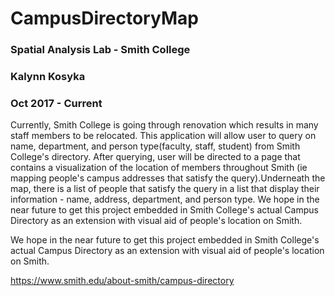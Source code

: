 # CampusDirectoryMap

### Spatial Analysis Lab - Smith College
### Kalynn Kosyka 
### Oct 2017 - Current

Currently, Smith College is going through renovation which results in many staff members to be relocated. This application will allow user to query on name, department, and person type(faculty, staff, student) from Smith College's directory. After querying, user will be directed to a page that contains a visualization of the location of members throughout Smith (ie mapping people's campus addresses that satisfy the query).Underneath the map, there is a list of people that satisfy the query in a list that display their information - name, address, department, and person type.
We hope in the near future to get this project embedded in Smith College's actual Campus Directory as an extension with visual aid of people's location on Smith.

We hope in the near future to get this project embedded in Smith College's actual Campus Directory as an extension with visual aid of people's location on Smith.

https://www.smith.edu/about-smith/campus-directory




